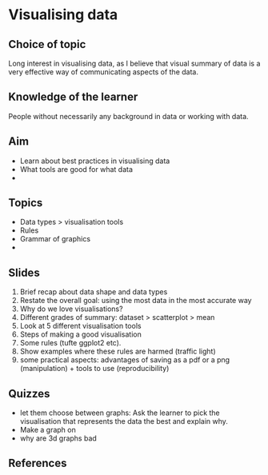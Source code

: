 # Visualising data

## Choice of topic
Long interest in visualising data, as I believe that visual summary of data is a very effective way of communicating aspects of the data.

## Knowledge of the learner
People without necessarily any background in data or working with data.

## Aim
- Learn about best practices in visualising data
- What tools are good for what data
- 


## Topics
- Data types > visualisation tools
- Rules
- Grammar of graphics
- 

## Slides

1. Brief recap about data shape and data types
2. Restate the overall goal: using the most data in the most accurate way
3. Why do we love visualisations? 
4. Different grades of summary: dataset > scatterplot > mean
4. Look at 5 different visualisation tools
5. Steps of making a good visualisation
6. Some rules (tufte ggplot2 etc).
7. Show examples where these rules are harmed (traffic light)
8. some practical aspects: advantages of saving as a pdf or a png (manipulation) + tools to use (reproducibility)


## Quizzes
- let them choose between graphs: Ask the learner to pick the visualisation that represents the data the best and explain why. 
- Make a graph on 
- why are 3d graphs bad

## References
